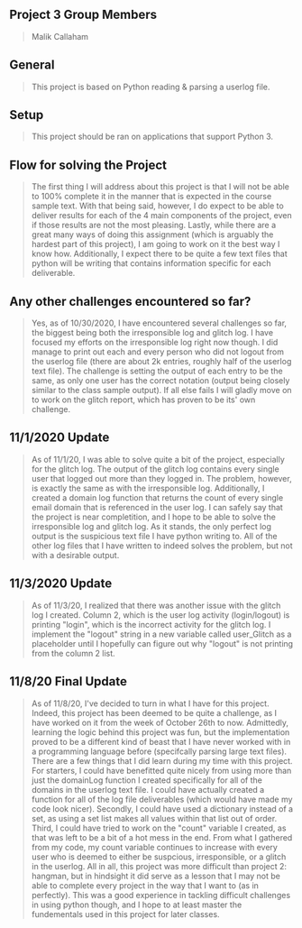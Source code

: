 ## Project 3 Group Members 
> Malik Callaham

## General
> This project is based on Python reading & parsing a userlog file. 

## Setup
> This project should be ran on applications that support Python 3. 

## Flow for solving the Project
> The first thing I will address about this project is that I will not be able to 100% complete it in the manner that is expected in the course sample text. 
> With that being said, however, I do expect to be able to deliver results for each of the 4 main components of the project, even if those results are not the most pleasing. 
> Lastly, while there are a great many ways of doing this assignment (which is arguably the hardest part of this project), I am going to work on it the best way I know how. 
>Additionally, I expect there to be quite a few text files that python will be writing that contains information specific for each deliverable. 

## Any other challenges encountered so far? 
> Yes, as of 10/30/2020, I have encountered several challenges so far, the biggest being both the irresponsible log and glitch log. I have focused my efforts on the irresponsible 
> log right now though. I did manage to print out each and every person who did not logout from the userlog file (there are about 2k entries, roughly half of the userlog text file). The challenge is setting the output of each entry to be the same, as only one user has the correct notation (output being closely similar to the class sample output). If all else fails I will gladly move on to work on the glitch report, which has proven to be its' own challenge.  

## 11/1/2020 Update
> As of 11/1/20, I was able to solve quite a bit of the project, especially for the glitch log. The output of the glitch log contains every single user that logged out more than they logged in. The problem, however, is exactly the same as with the irresponsible log. Additionally, I created a domain log function that returns the count of every single email domain that is referenced in the user log. I can safely say that the project is near completition, and I hope to be able to solve the irresponsible log and glitch log. As it stands, the only perfect log output is the suspicious text file I have python writing to. All of the other log files that I have written to indeed solves the problem, but not with a desirable output.  

## 11/3/2020 Update
> As of 11/3/20, I realized that there was another issue with the glitch log I created. Column 2, which is the user log activity (login/logout) is printing "login", which is the incorrect activity for the glitch log. I implement the "logout" string in a new variable called user_Glitch as a placeholder until I hopefully can figure out why "logout" is not printing from the column 2 list. 

## 11/8/20 Final Update 
> As of 11/8/20, I've decided to turn in what I have for this project. Indeed, this project has been deemed to be quite a challenge, as I have worked on it from the week of October 26th to now. Admittedly, learning the logic behind this project was fun, but the implementation proved to be a different kind of beast that I have never worked with in a programming language before (specifcally parsing large text files). There are a few things that I did learn during my time with this project. For starters, I could have benefitted quite nicely from using more than just the domainLog function I created specifically for all of the domains in the userlog text file. I could have actually created a function for all of the log file deliverables (which would have made my code look nicer). Secondly, I could have used a dictionary instead of a set, as using a set list makes all values within that list out of order. Third, I could have tried to work on the "count" variable I created, as that was left to be a bit of a hot mess in the end. From what I gathered from my code, my count variable continues to increase with every user who is deemed to either be suspcious, irresponsible, or a glitch in the userlog. All in all, this project was more difficult than project 2: hangman, but in hindsight it did serve as a lesson that I may not be able to complete every project in the way that I want to (as in perfectly). This was a good experience in tackling difficult challenges in using python though, and I hope to at least master the fundementals used in this project for later classes. 



